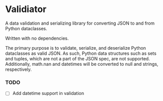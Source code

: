 # Validiator
A data validation and serializing library for converting JSON to and from Python dataclasses.

Written with no dependencies.

The primary purpose is to validate, serialize, and deserialize Python dataclasses as valid JSON. As such, Python data structures such as sets and tuples, which are not a part of the JSON spec, are not supported. Additionally, math.nan and datetimes will be converted to null and strings, respectively.


### TODO
- [ ] Add datetime support in validation



